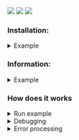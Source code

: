 <a href="https://codeclimate.com/github/shapurid/backend-project-lvl3/maintainability"><img src="https://api.codeclimate.com/v1/badges/163d4ffdd6bba9532ac2/maintainability" /></a>
<a href="https://codeclimate.com/github/shapurid/backend-project-lvl3/test_coverage"><img src="https://api.codeclimate.com/v1/badges/163d4ffdd6bba9532ac2/test_coverage" /></a>
<a href="https://travis-ci.org/shapurid/backend-project-lvl3"><img src="https://travis-ci.org/shapurid/backend-project-lvl3.svg?branch=master" /></a>

<h3>Installation:</h3>
<details>
  <summary>Example</summary>
  <a href="https://asciinema.org/a/53JNEu0wmr4uGscAFlKaoWdQz" target="_blank"><img src="https://asciinema.org/a/53JNEu0wmr4uGscAFlKaoWdQz.svg" width="500" height="250"/></a>
</details>

<h3>Information:</h3>
<details>
  <summary>Example</summary>
  <a href="https://asciinema.org/a/7zUFWpNWdwPuzzbmbcA0Ebbf6" target="_blank"><img src="https://asciinema.org/a/7zUFWpNWdwPuzzbmbcA0Ebbf6.svg" width="500" height="250"/></a>
</details>

<h3>How does it works</h3>
<details>
  <summary>Run example</summary>
  <a href="https://asciinema.org/a/qOzn3IeubMM77A4IOF6SbPoIT" target="_blank"><img src="https://asciinema.org/a/qOzn3IeubMM77A4IOF6SbPoIT.svg" width="500" height="250"/></a>
</details>
<details>
  <summary>Debugging</summary>
  <a href="https://asciinema.org/a/91bvbdcuMbPJMX9MdTkzA5rSl" target="_blank"><img src="https://asciinema.org/a/91bvbdcuMbPJMX9MdTkzA5rSl.svg" width="500" height="250"/></a>
</details>
<details>
  <summary>Error processing</summary>
  <a href="https://asciinema.org/a/skS47JzH6Znyva0pPgKZDK4JV" target="_blank"><img src="https://asciinema.org/a/skS47JzH6Znyva0pPgKZDK4JV.svg" width="500" height="250"/></a>
</details>
